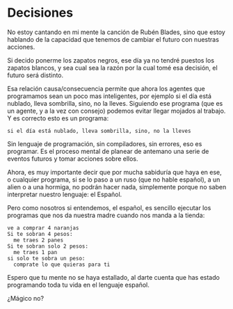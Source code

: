 # Decisiones

No estoy cantando en mi mente la canción de Rubén Blades, sino que estoy hablando de la capacidad que tenemos de cambiar el futuro con nuestras acciones.

Si decido ponerme los zapatos negros, ese día ya no tendré puestos los zapatos blancos, y sea cual sea la razón por la cual tomé esa decisión, el futuro será distinto.

Esa relación causa/consecuencia permite que ahora los agentes que programamos sean un poco mas inteligentes, por ejemplo si el día está nublado, lleva sombrilla, sino, no la lleves. Siguiendo ese programa (que es un agente, y a la vez con consejo) podemos evitar llegar mojados al trabajo. Y es correcto esto es un programa:

```text
si el día está nublado, lleva sombrilla, sino, no la lleves
```

Sin lenguaje de programación, sin compiladores, sin errores, eso es programar. Es el proceso mental de planear de antemano una serie de eventos futuros y tomar acciones sobre ellos.

Ahora, es muy importante decir que por mucha sabiduría que haya en ese, o cualquier programa, si se lo paso a un ruso (que no hable español), a un alien o a una hormiga, no podrán hacer nada, simplemente porque no saben interpretar nuestro lenguaje: el Español.

Pero como nosotros si entendemos, el español, es sencillo ejecutar los programas que nos da nuestra madre cuando nos manda a la tienda:

```text
ve a comprar 4 naranjas 
Si te sobran 4 pesos: 
  me traes 2 panes
Si te sobran solo 2 pesos:
  me traes 1 pan
si solo te sobra un peso:
  comprate lo que quieras para ti
```

Espero que tu mente no se haya estallado, al darte cuenta que has estado programando toda tu vida en el lenguaje español.

¿Mágico no?